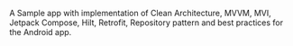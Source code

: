 A Sample app with implementation of Clean Architecture, MVVM, MVI, Jetpack Compose, Hilt, Retrofit,
Repository pattern and best practices for the Android app.

